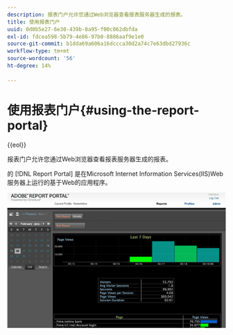 ```yaml
---
description: 报表门户允许您通过Web浏览器查看报表服务器生成的报表。
title: 使用报表门户
uuid: 0d0b5e27-6e30-439b-8a95-f00c062dbfda
exl-id: fdcea598-5b79-4e86-97b0-8886aaf9e1e0
source-git-commit: b1dda69a606a16dccca30d2a74c7e63dbd27936c
workflow-type: tm+mt
source-wordcount: '56'
ht-degree: 14%

---
```


# 使用报表门户{#using-the-report-portal}

{{eol}}

报表门户允许您通过Web浏览器查看报表服务器生成的报表。

的 [!DNL Report Portal] 是在Microsoft Internet Information Services(IIS)Web服务器上运行的基于Web的应用程序。

![](assets/report_portal_home.png)
